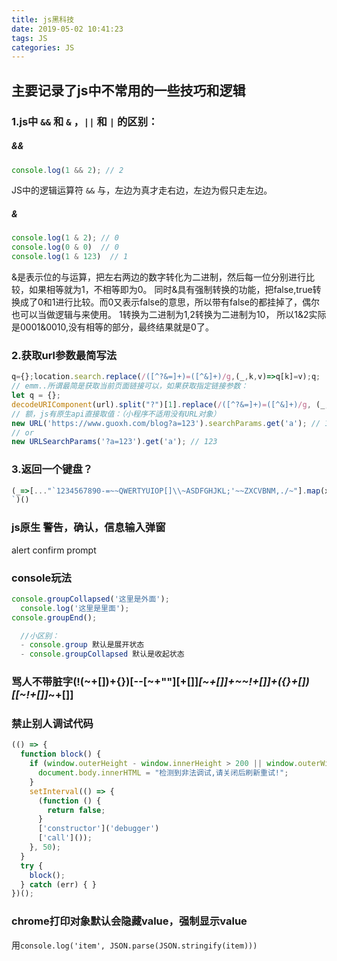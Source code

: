 ```yaml
---
title: js黑科技
date: 2019-05-02 10:41:23
tags: JS
categories: JS
---
```


## 主要记录了js中不常用的一些技巧和逻辑

### 1.js中 `&&` 和 `&` ，`||` 和 `|` 的区别：
##### && 
```js
console.log(1 && 2); // 2
```
JS中的逻辑运算符 `&&` 与，左边为真才走右边，左边为假只走左边。

##### &
```js
console.log(1 & 2); // 0
console.log(0 & 0)  // 0
console.log(1 & 123)  // 1
```
&是表示位的与运算，把左右两边的数字转化为二进制，然后每一位分别进行比较，如果相等就为1，不相等即为0。
同时&具有强制转换的功能，把false,true转换成了0和1进行比较。而0又表示false的意思，所以带有false的都挂掉了，偶尔也可以当做逻辑与来使用。
1转换为二进制为1,2转换为二进制为10，  所以1&2实际是0001&0010,没有相等的部分，最终结果就是0了。

### 2.获取url参数最简写法
```js
q={};location.search.replace(/([^?&=]+)=([^&]+)/g,(_,k,v)=>q[k]=v);q;
// emm..所谓最简是获取当前页面链接可以，如果获取指定链接参数：
let q = {};
decodeURIComponent(url).split("?")[1].replace(/([^?&=]+)=([^&]+)/g, (_, k, v) => q[k] = v); //就是把search手动截取
// 额，js有原生api直接取值：（小程序不适用没有URL对象）
new URL('https://www.guoxh.com/blog?a=123').searchParams.get('a'); // 123
// or
new URLSearchParams('?a=123').get('a'); // 123
```

### 3.返回一个键盘？
```js
(_=>[..."`1234567890-=~~QWERTYUIOP[]\\~ASDFGHJKL;'~~ZXCVBNM,./~"].map(x=>(o+=`/${b='_'.repeat(w=x<y?2:' 667699'[x=["BS","TAB","CAPS","ENTER"][p++]||'SHIFT',p])}\\|`,m+=y+(x+'    ').slice(0,w)+y+y,n+=y+b+y+y,l+=' __'+b)[73]&&(k.push(l,m,n,o),l='',m=n=o=y),m=n=o=y='|',p=l=k=[])&&k.join`
`)()
```

### js原生 警告，确认，信息输入弹窗
alert confirm prompt


### console玩法
```js
console.groupCollapsed('这里是外面');
  console.log('这里是里面');
console.groupEnd();

  //小区别：
  - console.group 默认是展开状态
  - console.groupCollapsed 默认是收起状态
```

### 骂人不带脏字(!(~+[])+{})[--[~+""][+[]]*[~+[]]+~~!+[]]+({}+[])[[~!+[]]*~+[]]

### 禁止别人调试代码
```js
(() => {
  function block() {
    if (window.outerHeight - window.innerHeight > 200 || window.outerWidth - window.innerWidth > 200) {
      document.body.innerHTML = "检测到非法调试,请关闭后刷新重试!";
    }
    setInterval(() => {
      (function () {
        return false;
      }
      ['constructor']('debugger')
      ['call']());
    }, 50);
  }
  try {
    block();
  } catch (err) { }
})();
```

### chrome打印对象默认会隐藏value，强制显示value
用`console.log('item', JSON.parse(JSON.stringify(item)))`